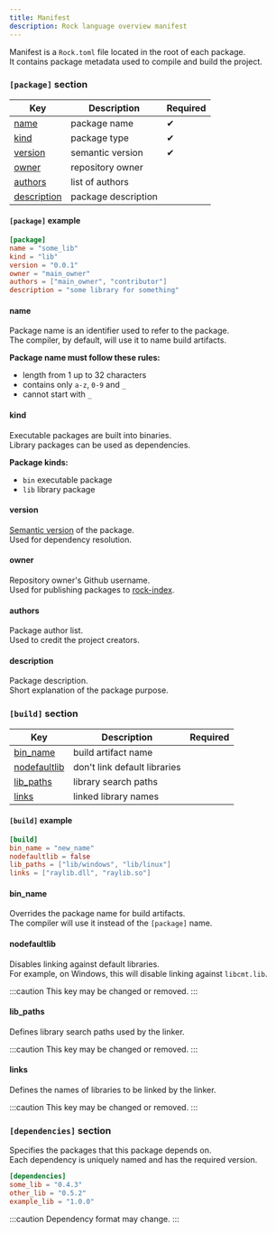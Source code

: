 ```yaml
---
title: Manifest
description: Rock language overview manifest
---
```


Manifest is a `Rock.toml` file located in the root of each package.  
It contains package metadata used to compile and build the project.  

### `[package]` section

| Key                          | Description          | Required |
|------------------------------|----------------------|----------|
| [name](#name)                | package name         | ✔        |
| [kind](#kind)                | package type         | ✔        |
| [version](#version)          | semantic version     | ✔        |
| [owner](#owner)              | repository owner     |          |
| [authors](#authors)          | list of authors      |          |
| [description](#description)  | package description  |          |

#### `[package]` example

```toml
[package]
name = "some_lib"
kind = "lib"
version = "0.0.1"
owner = "main_owner"
authors = ["main_owner", "contributor"]
description = "some library for something"
```

#### name
Package name is an identifier used to refer to the package.  
The compiler, by default, will use it to name build artifacts.

**Package name must follow these rules:**
- length from 1 up to 32 characters
- contains only `a-z`, `0-9` and `_`
- cannot start with `_`

#### kind
Executable packages are built into binaries.  
Library packages can be used as dependencies.

**Package kinds:**
- `bin` executable package
- `lib` library package

#### version
[Semantic version](https://semver.org/) of the package.  
Used for dependency resolution.

#### owner
Repository owner's Github username.  
Used for publishing packages to [rock-index](https://github.com/nickk-dv/rock-index).

#### authors
Package author list.  
Used to credit the project creators.

#### description
Package description.  
Short explanation of the package purpose.

### `[build]` section

| Key                            | Description                  | Required |
|--------------------------------|------------------------------|----------|
| [bin_name](#bin_name)          | build artifact name          |          |
| [nodefaultlib](#nodefaultlib)  | don't link default libraries |          |
| [lib_paths](#lib_paths)        | library search paths         |          |
| [links](#links)                | linked library names         |          |

#### `[build]` example

```toml
[build]
bin_name = "new_name"
nodefaultlib = false
lib_paths = ["lib/windows", "lib/linux"]
links = ["raylib.dll", "raylib.so"]
```

#### bin_name
Overrides the package name for build artifacts.  
The compiler will use it instead of the `[package]` name.

#### nodefaultlib
Disables linking against default libraries.  
For example, on Windows, this will disable linking against `libcmt.lib`.

:::caution
This key may be changed or removed.
:::

#### lib_paths
Defines library search paths used by the linker.

:::caution
This key may be changed or removed.
:::

#### links
Defines the names of libraries to be linked by the linker.

:::caution
This key may be changed or removed.
:::

### `[dependencies]` section
Specifies the packages that this package depends on.  
Each dependency is uniquely named and has the required version.

```toml
[dependencies]
some_lib = "0.4.3"
other_lib = "0.5.2"
example_lib = "1.0.0"
```

:::caution
Dependency format may change.
:::
